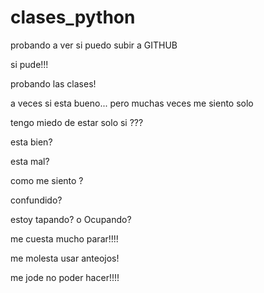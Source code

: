 # clases_python
probando a ver si puedo subir a GITHUB

si pude!!! 


probando las clases!

 a veces si esta bueno...
 pero muchas veces me siento solo

 tengo miedo de estar solo si ???

 esta bien?

 esta mal?

 como me siento ?

 confundido?

 estoy tapando? o Ocupando?

 me cuesta mucho parar!!!!

 me molesta usar anteojos!

me jode no poder hacer!!!!


